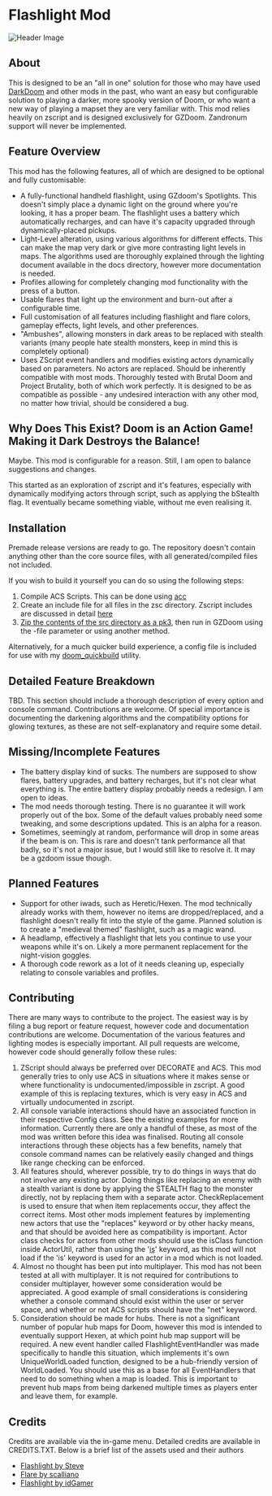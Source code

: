 # Flashlight Mod #

![Header Image](https://i.imgur.com/QcBmSj0.png)

## About ##

This is designed to be an "all in one" solution for those who may have used [DarkDoom](https://www.moddb.com/games/doom/addons/dark-doom) and other mods in the past, who want an easy but configurable solution to playing a darker, more spooky version of Doom, or who want a new way of playing a mapset they are very familiar with. This mod relies heavily on zscript and is designed exclusively for GZDoom. Zandronum support will never be implemented.

## Feature Overview ##

This mod has the following features, all of which are designed to be optional and fully customisable:

- A fully-functional handheld flashlight, using GZdoom's Spotlights. This doesn't simply place a dynamic light on the ground where you're looking, it has a proper beam. The flashlight uses a battery which automatically recharges, and can have it's capacity upgraded through dynamically-placed pickups.
- Light-Level alteration, using various algorithms for different effects. This can make the map very dark or give more contrasting light levels in maps. The algorithms used are thoroughly explained through the lighting document available in the docs directory, however more documentation is needed.
- Profiles allowing for completely changing mod functionality with the press of a button.
- Usable flares that light up the environment and burn-out after a configurable time.
- Full customisation of all features including flashlight and flare colors, gameplay effects, light levels, and other preferences.
- "Ambushes", allowing monsters in dark areas to be replaced with stealth variants (many people hate stealth monsters, keep in mind this is completely optional)
- Uses ZScript event handlers and modifies existing actors dynamically based on parameters. No actors are replaced. Should be inherently compatible with most mods. Thoroughly tested with Brutal Doom and Project Brutality, both of which work perfectly. It is designed to be as compatible as possible - any undesired interaction with any other mod, no matter how trivial, should be considered a bug.

## Why Does This Exist? Doom is an Action Game! Making it Dark Destroys the Balance! ##

Maybe. This mod is configurable for a reason. Still, I am open to balance suggestions and changes.

This started as an exploration of zscript and it's features, especially with dynamically modifying actors through script, such as applying the bStealth flag. It eventually became something viable, without me even realising it.

## Installation ##

Premade release versions are ready to go. The repository doesn't contain anything other than the core source files, with all generated/compiled files not included.

If you wish to build it yourself you can do so using the following steps:

1. Compile ACS Scripts. This can be done using [acc](https://zdoom.org/wiki/ACC)
2. Create an include file for all files in the zsc directory. Zscript includes are discussed in detail [here](https://zdoom.org/wiki/ZScript)
3. [Zip the contents of the src directory as a pk3](https://zdoom.org/wiki/Using_ZIPs_as_WAD_replacement), then run in GZDoom using the -file parameter or using another method.

Alternatively, for a much quicker build experience, a config file is included for use with my [doom_quickbuild](https://github.com/tunbridgep/doom_quickbuild) utility.

## Detailed Feature Breakdown ##

TBD. This section should include a thorough description of every option and console command. Contributions are welcome. Of special importance is documenting the darkening algorithms and the compatibility options for glowing textures, as these are not self-explanatory and require some detail.

## Missing/Incomplete Features ##

- The battery display kind of sucks. The numbers are supposed to show flares, battery upgrades, and battery recharges, but it's not clear what everything is. The entire battery display probably needs a redesign. I am open to ideas.
- The mod needs thorough testing. There is no guarantee it will work properly out of the box. Some of the default values probably need some tweaking, and some descriptions updated. This is an alpha for a reason.
- Sometimes, seemingly at random, performance will drop in some areas if the beam is on. This is rare and doesn't tank performance all that badly, so it's not a major issue, but I would still like to resolve it. It may be a gzdoom issue though.

## Planned Features ##

- Support for other iwads, such as Heretic/Hexen. The mod technically already works with them, however no items are dropped/replaced, and a flashlight doesn't really fit into the style of the game. Planned solution is to create a "medieval themed" flashlight, such as a magic wand.
- A headlamp, effectively a flashlight that lets you continue to use your weapons while it's on. Likely a more permanent replacement for the night-vision goggles.
- A thorough code rework as a lot of it needs cleaning up, especially relating to console variables and profiles.

## Contributing ##

There are many ways to contribute to the project. The easiest way is by filing a bug report or feature request, however code and documentation contributions are welcome. Documentation of the various features and lighting modes is especially important. All pull requests are welcome, however code should generally follow these rules:

1. ZScript should always be preferred over DECORATE and ACS. This mod generally tries to only use ACS in situations where it makes sense or where functionality is undocumented/impossible in zscript. A good example of this is replacing textures, which is very easy in ACS and virtually undocumented in zscript.
2. All console variable interactions should have an associated function in their respective Config class. See the existing examples for more information. Currently there are only a handful of these, as most of the mod was written before this idea was finalised. Routing all console interactions through these objects has a few benefits, namely that console command names can be relatively easily changed and things like range checking can be enforced.
3. All features should, wherever possible, try to do things in ways that do not involve any existing actor. Doing things like replacing an enemy with a stealth variant is done by applying the STEALTH flag to the monster directly, not by replacing them with a separate actor. CheckReplacement is used to ensure that when item replacements occur, they affect the correct items. Most other mods implement features by implementing new actors that use the "replaces" keyword or by other hacky means, and that should be avoided here as compatibility is important. Actor class checks for actors from other mods should use the isClass function inside ActorUtil, rather than using the '[is](https://zdoom.org/wiki/ZScript_special_words)' keyword, as this mod will not load if the 'is' keyword is used for an actor in a mod which is not loaded.
4. Almost no thought has been put into multiplayer. This mod has not been tested at all with multiplayer. It is not required for contributions to consider multiplayer, however some consideration would be appreciated. A good example of small considerations is considering whether a console command should exist within the user or server space, and whether or not ACS scripts should have the "net" keyword.
5. Consideration should be made for hubs. There is not a significant number of popular hub maps for Doom, however this mod is intended to eventually support Hexen, at which point hub map support will be required. A new event handler called FlashlightEventHandler was made specifically to handle this situation, which implements it's own UniqueWorldLoaded function, designed to be a hub-friendly version of WorldLoaded. You should use this as a base for all EventHandlers that need to do something when a map is loaded. This is important to prevent hub maps from being darkened multiple times as players enter and leave them, for example.

## Credits ##

Credits are available via the in-game menu. Detailed credits are available in CREDITS.TXT. Below is a brief list of the assets used and their authors

- [Flashlight by Steve](https://forum.zdoom.org/viewtopic.php?t=59429)
- [Flare by scalliano](https://www.realm667.com/index.php/en/item-store-mainmenu-169/others-mainmenu-172/1001-flares#credits)
- [Flashlight by idGamer](https://realm667.com/index.php/en/armory-mainmenu-157-97317/doom-style-mainmenu-158-94349?start=30#description-2)
